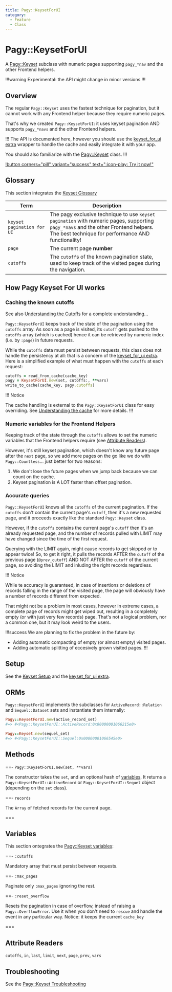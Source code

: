 ```yaml
---
title: Pagy::KeysetForUI
category:
  - Feature
  - Class
---
```


# Pagy::KeysetForUI

A [Pagy::Keyset](keyset.md) subclass with numeric pages supporting `pagy_*nav` and the other Frontend helpers.

!!!warning Experimental: the API might change in minor versions
!!!

## Overview

The regular `Pagy::Keyset` uses the fastest technique for pagination, but it cannot work with any Frontend helper because they require numeric
pages. 

That's why we created `Pagy::KeysetForUI`: it uses keyset pagination AND supports `pagy_*navs` and the other Frontend
helpers.

!!!
The API is documented here, however you should use the [keyset_for_ui extra](/docs/extras/keyset_for_ui.md)
wrapper to handle the cache and easily integrate it with your app.

You should also familiarize with the [Pagy::Keyset](keyset.md) class.
!!!

[!button corners="pill" variant="success" text=":icon-play: Try it now!"](/playground.md#5-keyset-apps)

## Glossary

This section integrates the [Keyset Glossary](keyset_for_ui.md#glossary)

| Term                       | Description                                                                                                                                                                                   |
|----------------------------|-----------------------------------------------------------------------------------------------------------------------------------------------------------------------------------------------|
| `keyset pagination for UI` | The pagy exclusive technique to use `keyset pagination` with numeric pages, supporting `pagy_*navs` and the other Frontend helpers.<br/>The best technique for performance AND functionality! |
| `page`                     | The current page **number**                                                                                                                                                                   |
| `cutoffs`                  | The `cutoff`s of the known pagination state, used to keep track of the visited pages during the navigation.                                                                                   |

## How Pagy Keyset For UI works

### Caching the known cutoffs

See also [Understanding the Cutoffs](/docs/api/keyset.md#understanding-the-cutoffs) for a complete understanding...

`Pagy::KeysetForUI` keeps track of the state of the pagination using the `cutoffs` array. As soon as a page is visited, its `cutoff` gets pushed to the `cutoffs` array (which is cached) hence it can be retrieved by numeric index (i.e. by `:page`) in future requests.

While the `cutoffs` data must persist between requests, this class does not handle the persistency at all: that is a concern of the [keyset_for_ui extra](/docs/extras/keyset_for_ui). Here is a simplified example of what must happen with the `cutoffs` at each request:

```ruby
cutoffs = read_from_cache(cache_key)
pagy = KeysetForUI.new(set, cutoffs:, **vars)
write_to_cache(cache_key, pagy.cutoffs)
```

!!! Notice

The cache handling is external to the `Pagy::KeysetForUI` class for easy overriding. See [Understanding the cache](/docs/extras/keyset_for_ui#understanding-the-cache) for more details.
!!!

### Numeric variables for the Frontend Helpers

Keeping track of the state through the `cutoffs` allows to set the numeric variables that the Frontend helpers require (see [Attribute Readers](#attribute-readers)).

However, it's still keyset pagination, which doesn't know any future page after the `next` page, so we add more pages on the go like we do with `Pagy::Countless`... just better for two reasons:

1. We don't lose the future pages when we jump back because we can count on the cache.
2. Keyset pagination is A LOT faster than offset pagination.

### Accurate queries

`Pagy::KeysetForUI` knows all the `cutoffs` of the current pagination. If the `cutoffs` don't contain the current page's `cutoff`, then it's a new requested page, and it proceeds exactly like the standard `Pagy::Keyset` class.

However, if the `cutoffs` contains the current page's `cutoff` then it's an already requested page, and  the number of records pulled with LIMIT may have changed since the time of the first request.

Querying with the LIMIT again, might cause records to get skipped or to appear twice! So, to get it right, it pulls the records AFTER the `cutoff` of the previous page (`@prev_cutoff`) AND NOT AFTER the `cutoff` of the current page, so avoiding the LIMIT and inluding the right records regardless.

!!! Notice

While te accuracy is guaranteed, in case of insertions or deletions of records falling in the range of the visited page, the page will obviously have a number of records different from expected.

That might not be a problem in most cases, however in extreme cases, a complete page of records might get wiped out, resulting in a completely empty (or with just very few records) page. That's not a logical problem, nor a common one, but it may look weird to the users.

!!!success We are planning to fix the problem in the future by:

- Adding automatic compacting of empty (or almost empty) visited pages.
- Adding automatic splitting of eccesively grown visited pages.
!!!

## Setup

See the [Keyset Setup](keyset.md#setup) and the [keyset_for_ui extra](/docs/extras/keyset_for_ui).

## ORMs

`Pagy::KeysetForUI` implements the subclasses for `ActiveRecord::Relation` and `Sequel::Dataset` sets and instantiate them
internally:

```ruby
Pagy::KeysetForUI.new(active_record_set)
#=> #<Pagy::KeysetForUI::ActiveRecord:0x00000001066215e0>

Pagy::Keyset.new(sequel_set)
#=> #<Pagy::KeysetForUI::Sequel:0x00000001066545e0>
```

## Methods

==- `Pagy::KeysetForUI.new(set, **vars)`

The constructor takes the `set`, and an optional hash of [variables](#variables). It returns a
`Pagy::KeysetForUI::ActiveRecord` or
`Pagy::KeysetForUI::Sequel` object (depending on the `set` class).

==- `records`

The `Array` of fetched records for the current page.

===

## Variables

This section ontegrates the [Pagy::Keyset variables](keyset.md#variables):

==- `:cutoffs`

Mandatory array that must persist between requests.

==- `:max_pages`

Paginate only `:max_pages` ignoring the rest.

==- `:reset_overflow`

Resets the pagination in case of overflow, instead of raising a `Pagy::OverflowError`. Use it when you don't need to `rescue` and handle the event in any particular way. Notice: it keeps the current `cache_key`

===

## Attribute Readers

`cutoffs`, `in`, `last`, `limit`, `next`, `page`, `prev`, `vars`

## Troubleshooting

See the [Pagy::Keyset Troubleshooting](keyset.md#troubleshooting)
